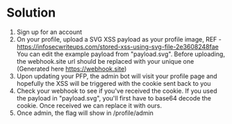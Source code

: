 # Solution

1. Sign up for an account
2. On your profile, upload a SVG XSS payload as your profile image, REF - https://infosecwriteups.com/stored-xss-using-svg-file-2e3608248fae
You can edit the example payload from "payload.svg". Before uploading, the webhook.site url should be replaced with your unique one (Generated here https://webhook.site)
3. Upon updating your PFP, the admin bot will visit your profile page and hopefully the XSS will be triggered with the cookie sent back to you
4. Check your webhook to see if you've received the cookie. If you used the payload in "payload.svg", you'll first have to base64 decode the cookie. Once received     we can replace it with ours.
5. Once admin, the flag will show in /profile/admin